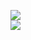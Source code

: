 [![](https://img.shields.io/badge/Made%20With-Github%20Spray-lightgrey.svg?style=for-the-badge&logo=github)](https://github.com/Annihil/github-spray#11479)  
[![](https://i.imgur.com/2DrTn0Z.gif)](https://github.com/Annihil/github-spray)